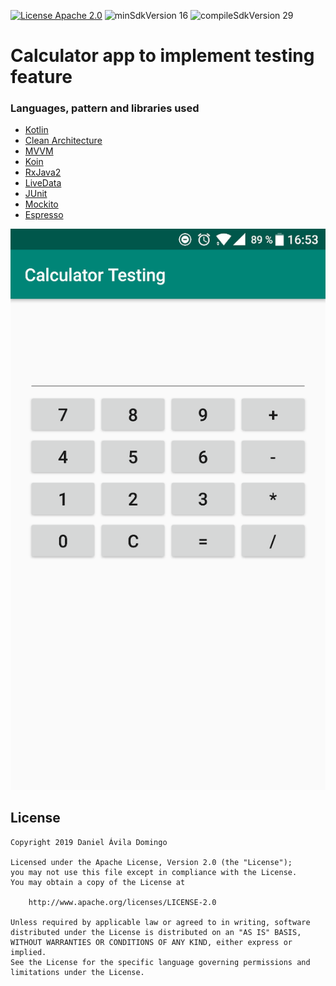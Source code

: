 [![License Apache 2.0](https://img.shields.io/badge/License-Apache%202.0-blue.svg?style=true)](http://www.apache.org/licenses/LICENSE-2.0)
![minSdkVersion 16](https://img.shields.io/badge/minSdkVersion-16-red.svg?style=true)
![compileSdkVersion 29](https://img.shields.io/badge/compileSdkVersion-29-yellow.svg?style=true)

# Calculator app to implement testing feature

### Languages, pattern and libraries used
- [Kotlin](https://kotlinlang.org/)
- [Clean Architecture](http://blog.cleancoder.com/uncle-bob/2012/08/13/the-clean-architecture.html)
- [MVVM](https://developer.android.com/topic/libraries/architecture/viewmodel)
- [Koin](https://github.com/InsertKoinIO/koin)
- [RxJava2](https://github.com/ReactiveX/RxJava/wiki/What's-different-in-2.0)
- [LiveData](https://developer.android.com/topic/libraries/architecture/livedata)
- [JUnit](https://junit.org/junit5/)
- [Mockito](https://site.mockito.org/)
- [Espresso](https://developer.android.com/training/testing/espresso)


![alt text](./Screenshot_20190423-165335.png)

## License

    Copyright 2019 Daniel Ávila Domingo

    Licensed under the Apache License, Version 2.0 (the "License");
    you may not use this file except in compliance with the License.
    You may obtain a copy of the License at

        http://www.apache.org/licenses/LICENSE-2.0

    Unless required by applicable law or agreed to in writing, software
    distributed under the License is distributed on an "AS IS" BASIS,
    WITHOUT WARRANTIES OR CONDITIONS OF ANY KIND, either express or implied.
    See the License for the specific language governing permissions and
    limitations under the License.
    
